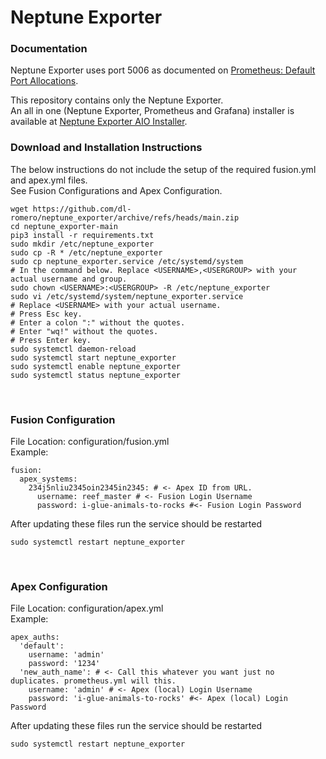 # Neptune Exporter

### Documentation

Neptune Exporter uses port 5006 as documented on [Prometheus: Default Port Allocations](https://github.com/prometheus/prometheus/wiki/Default-port-allocations).

This repository contains only the Neptune Exporter.<BR>
An all in one (Neptune Exporter, Prometheus and Grafana) installer is available at [Neptune Exporter AIO Installer](https://github.com/dl-romero/neptune_exporter_aio_installer).

### Download and Installation Instructions
The below instructions do not include the setup of the required fusion.yml and apex.yml files.<BR>
See Fusion Configurations and Apex Configuration.
```
wget https://github.com/dl-romero/neptune_exporter/archive/refs/heads/main.zip
cd neptune_exporter-main
pip3 install -r requirements.txt
sudo mkdir /etc/neptune_exporter
sudo cp -R * /etc/neptune_exporter
sudo cp neptune_exporter.service /etc/systemd/system
# In the command below. Replace <USERNAME>,<USERGROUP> with your actual username and group.
sudo chown <USERNAME>:<USERGROUP> -R /etc/neptune_exporter 
sudo vi /etc/systemd/system/neptune_exporter.service 
# Replace <USERNAME> with your actual username.
# Press Esc key.
# Enter a colon ":" without the quotes.
# Enter "wq!" without the quotes.
# Press Enter key.
sudo systemctl daemon-reload
sudo systemctl start neptune_exporter
sudo systemctl enable neptune_exporter
sudo systemctl status neptune_exporter
```
<BR>

### Fusion Configuration
File Location: configuration/fusion.yml<BR>
Example:
```
fusion:
  apex_systems:
    234j5nliu2345oin2345in2345: # <- Apex ID from URL.
      username: reef_master # <- Fusion Login Username
      password: i-glue-animals-to-rocks #<- Fusion Login Password 
```
After updating these files run the service should be restarted
```
sudo systemctl restart neptune_exporter
```
<BR>

### Apex Configuration
File Location: configuration/apex.yml<BR>
Example:
```
apex_auths:
  'default':
    username: 'admin'
    password: '1234'
  'new_auth_name': # <- Call this whatever you want just no duplicates. prometheus.yml will this.
    username: 'admin' # <- Apex (local) Login Username
    password: 'i-glue-animals-to-rocks' #<- Apex (local) Login Password 
```
After updating these files run the service should be restarted
```
sudo systemctl restart neptune_exporter
```